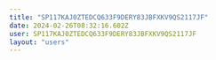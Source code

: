 ```yaml
---
title: "SP117KAJ0ZTEDCQ633F9DERY83JBFXKV9QS2117JF"
date: 2024-02-26T08:32:16.602Z
user: SP117KAJ0ZTEDCQ633F9DERY83JBFXKV9QS2117JF
layout: "users"
---
```

    